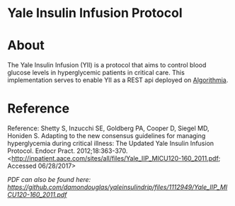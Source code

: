 Yale Insulin Infusion Protocol
==============================

# About

The Yale Insulin Infusion (YII) is a protocol that aims to control blood glucose levels in hyperglycemic patients in critical care.  This implementation serves to enable YII as a REST api deployed on [Algorithmia](https://algorithmia.com/).

# Reference

Reference:
Shetty S, Inzucchi SE, Goldberg PA, Cooper D, Siegel MD, Honiden S. 
Adapting to the new consensus guidelines for managing hyperglycemia 
during critical illness: The Updated Yale Insulin Infusion Protocol. 
Endocr Pract. 2012;18:363-370.
<http://inpatient.aace.com/sites/all/files/Yale_IIP_MICU120-160_2011.pdf; 
Accessed 06/28/2017>

_PDF can also be found here: https://github.com/damondouglas/yaleinsulindrip/files/1112949/Yale_IIP_MICU120-160_2011.pdf_